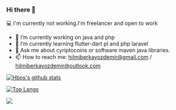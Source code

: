 ### Hi there 👋

 :computer: I'm currently not working.I'm freelancer and open to work
- 🔭 I’m currently working on  java  and php
- 🌱 I’m currently learning flutter-dart pl and php laravel
- 💬 Ask me about cyriptocoins or software maven java libraries.
- 📫 How to reach me: hilmiberkayozdemir@gmail.com  / hilmiberkayozdemir@outlook.com

[![Hbos's github stats](https://github-readme-stats.vercel.app/api?username=anilaydinn&theme=algolia)](https://github.com/anuraghazra/github-readme-stats)

[![Top Langs](https://github-readme-stats.vercel.app/api/top-langs/?username=hberkayozdemir&layout=compact&langs_count=10&theme=algolia)](https://github.com/anuraghazra/github-readme-stats)

![](https://komarev.com/ghpvc/?username=anilaydinn&color=brightgreen)
